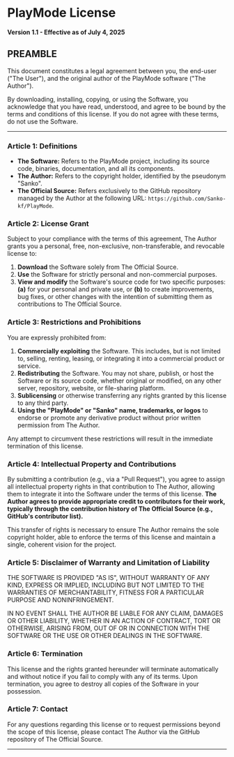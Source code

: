 # PlayMode License

**Version 1.1 - Effective as of July 4, 2025**

## PREAMBLE

This document constitutes a legal agreement between you, the end-user ("The User"), and the original author of the PlayMode software ("The Author").

By downloading, installing, copying, or using the Software, you acknowledge that you have read, understood, and agree to be bound by the terms and conditions of this license. If you do not agree with these terms, do not use the Software.

---

### Article 1: Definitions

* **The Software:** Refers to the PlayMode project, including its source code, binaries, documentation, and all its components.
* **The Author:** Refers to the copyright holder, identified by the pseudonym "Sanko".
* **The Official Source:** Refers exclusively to the GitHub repository managed by the Author at the following URL: `https://github.com/Sanko-kf/PlayMode`.

### Article 2: License Grant

Subject to your compliance with the terms of this agreement, The Author grants you a personal, free, non-exclusive, non-transferable, and revocable license to:

1.  **Download** the Software solely from The Official Source.
2.  **Use** the Software for strictly personal and non-commercial purposes.
3.  **View and modify** the Software's source code for two specific purposes: **(a)** for your personal and private use, or **(b)** to create improvements, bug fixes, or other changes with the intention of submitting them as contributions to The Official Source.

### Article 3: Restrictions and Prohibitions

You are expressly prohibited from:

1.  **Commercially exploiting** the Software. This includes, but is not limited to, selling, renting, leasing, or integrating it into a commercial product or service.
2.  **Redistributing** the Software. You may not share, publish, or host the Software or its source code, whether original or modified, on any other server, repository, website, or file-sharing platform.
3.  **Sublicensing** or otherwise transferring any rights granted by this license to any third party.
4.  **Using the "PlayMode" or "Sanko" name, trademarks, or logos** to endorse or promote any derivative product without prior written permission from The Author.

Any attempt to circumvent these restrictions will result in the immediate termination of this license.

### Article 4: Intellectual Property and Contributions

By submitting a contribution (e.g., via a "Pull Request"), you agree to assign all intellectual property rights in that contribution to The Author, allowing them to integrate it into the Software under the terms of this license. **The Author agrees to provide appropriate credit to contributors for their work, typically through the contribution history of The Official Source (e.g., GitHub's contributor list).**

This transfer of rights is necessary to ensure The Author remains the sole copyright holder, able to enforce the terms of this license and maintain a single, coherent vision for the project.

### Article 5: Disclaimer of Warranty and Limitation of Liability

THE SOFTWARE IS PROVIDED "AS IS", WITHOUT WARRANTY OF ANY KIND, EXPRESS OR IMPLIED, INCLUDING BUT NOT LIMITED TO THE WARRANTIES OF MERCHANTABILITY, FITNESS FOR A PARTICULAR PURPOSE AND NONINFRINGEMENT.

IN NO EVENT SHALL THE AUTHOR BE LIABLE FOR ANY CLAIM, DAMAGES OR OTHER LIABILITY, WHETHER IN AN ACTION OF CONTRACT, TORT OR OTHERWISE, ARISING FROM, OUT OF OR IN CONNECTION WITH THE SOFTWARE OR THE USE OR OTHER DEALINGS IN THE SOFTWARE.

### Article 6: Termination

This license and the rights granted hereunder will terminate automatically and without notice if you fail to comply with any of its terms. Upon termination, you agree to destroy all copies of the Software in your possession.

### Article 7: Contact

For any questions regarding this license or to request permissions beyond the scope of this license, please contact The Author via the GitHub repository of The Official Source.

---